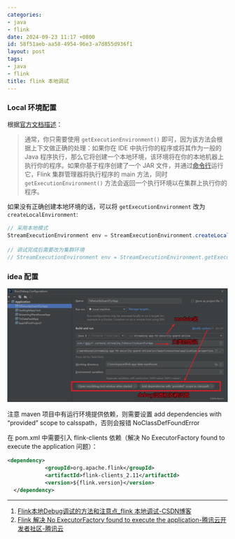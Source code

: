 ```yaml
---
categories:
- java
- flink
date: 2024-09-23 11:17 +0800
id: 58f51aeb-aa58-4954-96e3-a7d855d936f1
layout: post
tags:
- java
- flink
title: flink 本地调试
---
```


### Local 环境配置

根据[官方文档描述](https://nightlies.apache.org/flink/flink-docs-master/zh/docs/dev/datastream/overview/)：

> 通常，你只需要使用 `getExecutionEnvironment()` 即可，因为该方法会根据上下文做正确的处理：如果你在 IDE 中执行你的程序或将其作为一般的 Java 程序执行，那么它将创建一个本地环境，该环境将在你的本地机器上执行你的程序。如果你基于程序创建了一个 JAR 文件，并通过[命令行](https://nightlies.apache.org/flink/flink-docs-master/zh/docs/deployment/cli/)运行它，Flink 集群管理器将执行程序的 main 方法，同时 `getExecutionEnvironment()` 方法会返回一个执行环境以在集群上执行你的程序。

如果没有正确创建本地环境的话，可以将 `getExecutionEnvironment` 改为 `createLocalEnvironment`:

```java
// 采用本地模式
StreamExecutionEnvironment env = StreamExecutionEnvironment.createLocalEnvironment();

// 调试完成后需要改为集群环境
// StreamExecutionEnvironment env = StreamExecutionEnvironment.getExecutionEnvironment();
```



### idea 配置

![在这里插入图片描述](../../../assets/images/885bae771204f87ec047c61d0396b200.png)

注意 maven 项目中有运行环境提供依赖，则需要设置 add dependencies with “provided” scope to calsspath，否则会报错 NoClassDefFoundError

在 pom.xml 中需要引入 flink-clients 依赖（解决 No ExecutorFactory found to execute the application 问题）：

```xml
<dependency>
            <groupId>org.apache.flink</groupId>
            <artifactId>flink-clients_2.11</artifactId>
            <version>${flink.version}</version>
  </dependency>
```



---

1. [Flink本地Debug调试的方法和注意点_flink 本地调试-CSDN博客](https://blog.csdn.net/weixin_44883450/article/details/132882057)
2. [Flink 解决 No ExecutorFactory found to execute the application-腾讯云开发者社区-腾讯云](https://cloud.tencent.com/developer/article/1730029)